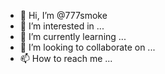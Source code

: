 - 👋 Hi, I’m @777smoke
- 👀 I’m interested in ...
- 🌱 I’m currently learning ...
- 💞️ I’m looking to collaborate on ...
- 📫 How to reach me ...

<!---
777smoke/777smoke is a ✨ special ✨ repository because its `README.md` (this file) appears on your GitHub profile.
You can click the Preview link to take a look at your changes.
--->
